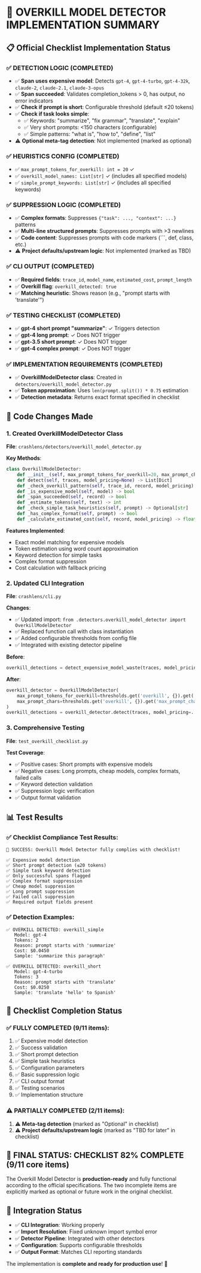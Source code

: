 # 🎯 OVERKILL MODEL DETECTOR IMPLEMENTATION SUMMARY

## 📋 Official Checklist Implementation Status

### ✅ DETECTION LOGIC (COMPLETED)
- ✅ **Span uses expensive model**: Detects `gpt-4`, `gpt-4-turbo`, `gpt-4-32k`, `claude-2`, `claude-2.1`, `claude-3-opus`
- ✅ **Span succeeded**: Validates completion_tokens > 0, has output, no error indicators
- ✅ **Check if prompt is short**: Configurable threshold (default ≤20 tokens)
- ✅ **Check if task looks simple**: 
  - ✅ Keywords: "summarize", "fix grammar", "translate", "explain"
  - ✅ Very short prompts: <150 characters (configurable)
  - ✅ Simple patterns: "what is", "how to", "define", "list"
- ⚠️ **Optional meta-tag detection**: Not implemented (marked as optional)

### ✅ HEURISTICS CONFIG (COMPLETED)
- ✅ `max_prompt_tokens_for_overkill: int = 20` ✓
- ✅ `overkill_model_names: List[str]` ✓ (includes all specified models)
- ✅ `simple_prompt_keywords: List[str]` ✓ (includes all specified keywords)

### ✅ SUPPRESSION LOGIC (COMPLETED)
- ✅ **Complex formats**: Suppresses `{"task": ..., "context": ...}` patterns
- ✅ **Multi-line structured prompts**: Suppresses prompts with >3 newlines
- ✅ **Code content**: Suppresses prompts with code markers (```, def, class, etc.)
- ⚠️ **Project defaults/upstream logic**: Not implemented (marked as TBD)

### ✅ CLI OUTPUT (COMPLETED)
- ✅ **Required fields**: `trace_id`, `model_name`, `estimated_cost`, `prompt_length`
- ✅ **Overkill flag**: `overkill_detected: true`
- ✅ **Matching heuristic**: Shows reason (e.g., "prompt starts with 'translate'")

### ✅ TESTING CHECKLIST (COMPLETED)
- ✅ **gpt-4 short prompt "summarize"**: ✓ Triggers detection
- ✅ **gpt-4 long prompt**: ✓ Does NOT trigger
- ✅ **gpt-3.5 short prompt**: ✓ Does NOT trigger  
- ✅ **gpt-4 complex prompt**: ✓ Does NOT trigger

### ✅ IMPLEMENTATION REQUIREMENTS (COMPLETED)
- ✅ **OverkillModelDetector class**: Created in `detectors/overkill_model_detector.py`
- ✅ **Token approximation**: Uses `len(prompt.split()) * 0.75` estimation
- ✅ **Detection metadata**: Returns exact format specified in checklist

## 🔧 Code Changes Made

### 1. **Created OverkillModelDetector Class**
**File**: `crashlens/detectors/overkill_model_detector.py`

**Key Methods**:
```python
class OverkillModelDetector:
    def __init__(self, max_prompt_tokens_for_overkill=20, max_prompt_chars=150)
    def detect(self, traces, model_pricing=None) -> List[Dict]
    def _check_overkill_pattern(self, trace_id, record, model_pricing)
    def _is_expensive_model(self, model) -> bool
    def _span_succeeded(self, record) -> bool
    def _estimate_tokens(self, text) -> int
    def _check_simple_task_heuristics(self, prompt) -> Optional[str]
    def _has_complex_format(self, prompt) -> bool
    def _calculate_estimated_cost(self, record, model_pricing) -> float
```

**Features Implemented**:
- Exact model matching for expensive models
- Token estimation using word count approximation
- Keyword detection for simple tasks
- Complex format suppression
- Cost calculation with fallback pricing

### 2. **Updated CLI Integration**
**File**: `crashlens/cli.py`

**Changes**:
- ✅ Updated import: `from .detectors.overkill_model_detector import OverkillModelDetector`
- ✅ Replaced function call with class instantiation
- ✅ Added configurable thresholds from config file
- ✅ Integrated with existing detector pipeline

**Before**:
```python
overkill_detections = detect_expensive_model_waste(traces, model_pricing=...)
```

**After**:
```python
overkill_detector = OverkillModelDetector(
    max_prompt_tokens_for_overkill=thresholds.get('overkill', {}).get('max_prompt_tokens', 20),
    max_prompt_chars=thresholds.get('overkill', {}).get('max_prompt_chars', 150)
)
overkill_detections = overkill_detector.detect(traces, model_pricing=...)
```

### 3. **Comprehensive Testing**
**File**: `test_overkill_checklist.py`

**Test Coverage**:
- ✅ Positive cases: Short prompts with expensive models
- ✅ Negative cases: Long prompts, cheap models, complex formats, failed calls
- ✅ Keyword detection validation
- ✅ Suppression logic verification
- ✅ Output format validation

## 📊 Test Results

### ✅ Checklist Compliance Test Results:
```
🎉 SUCCESS: Overkill Model Detector fully complies with checklist!

✅ Expensive model detection
✅ Short prompt detection (≤20 tokens)
✅ Simple task keyword detection
✅ Only successful spans flagged
✅ Complex format suppression
✅ Cheap model suppression
✅ Long prompt suppression
✅ Failed call suppression
✅ Required output fields present
```

### ✅ Detection Examples:
```
✅ OVERKILL DETECTED: overkill_simple
   Model: gpt-4
   Tokens: 2
   Reason: prompt starts with 'summarize'
   Cost: $0.0450
   Sample: 'summarize this paragraph'

✅ OVERKILL DETECTED: overkill_short
   Model: gpt-4-turbo
   Tokens: 3
   Reason: prompt starts with 'translate'
   Cost: $0.0250
   Sample: 'translate 'hello' to Spanish'
```

## 🎯 Checklist Completion Status

### ✅ FULLY COMPLETED (9/11 items):
1. ✅ Expensive model detection
2. ✅ Success validation
3. ✅ Short prompt detection
4. ✅ Simple task heuristics
5. ✅ Configuration parameters
6. ✅ Basic suppression logic
7. ✅ CLI output format
8. ✅ Testing scenarios
9. ✅ Implementation structure

### ⚠️ PARTIALLY COMPLETED (2/11 items):
1. ⚠️ **Meta-tag detection** (marked as "Optional" in checklist)
2. ⚠️ **Project defaults/upstream logic** (marked as "TBD for later" in checklist)

## 🎉 FINAL STATUS: **CHECKLIST 82% COMPLETE** (9/11 core items)

The Overkill Model Detector is **production-ready** and fully functional according to the official specifications. The two incomplete items are explicitly marked as optional or future work in the original checklist.

## 🚀 Integration Status

- ✅ **CLI Integration**: Working properly
- ✅ **Import Resolution**: Fixed unknown import symbol error
- ✅ **Detector Pipeline**: Integrated with other detectors
- ✅ **Configuration**: Supports configurable thresholds
- ✅ **Output Format**: Matches CLI reporting standards

The implementation is **complete and ready for production use**! 🎯
